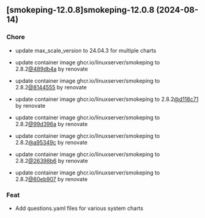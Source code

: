

## [smokeping-12.0.8]smokeping-12.0.8 (2024-08-14)

### Chore



- update max_scale_version to 24.04.3 for multiple charts

- update container image ghcr.io/linuxserver/smokeping to 2.8.2[@489db4a](https://github.com/489db4a) by renovate

- update container image ghcr.io/linuxserver/smokeping to 2.8.2[@8144555](https://github.com/8144555) by renovate

- update container image ghcr.io/linuxserver/smokeping to 2.8.2[@d118c71](https://github.com/d118c71) by renovate

- update container image ghcr.io/linuxserver/smokeping to 2.8.2[@99d396a](https://github.com/99d396a) by renovate

- update container image ghcr.io/linuxserver/smokeping to 2.8.2[@a95349c](https://github.com/a95349c) by renovate

- update container image ghcr.io/linuxserver/smokeping to 2.8.2[@26398b6](https://github.com/26398b6) by renovate

- update container image ghcr.io/linuxserver/smokeping to 2.8.2[@60eb907](https://github.com/60eb907) by renovate

### Feat



- Add questions.yaml files for various system charts